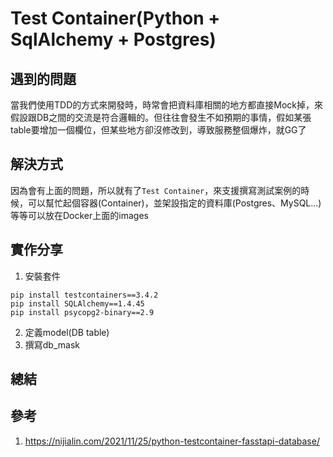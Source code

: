 # Test Container(Python + SqlAlchemy + Postgres)

## 遇到的問題
當我們使用TDD的方式來開發時，時常會把資料庫相關的地方都直接Mock掉，來假設跟DB之間的交流是符合邏輯的。但往往會發生不如預期的事情，假如某張table要增加一個欄位，但某些地方卻沒修改到，導致服務整個爆炸，就GG了

## 解決方式
因為會有上面的問題，所以就有了`Test Container`，來支援撰寫測試案例的時候，可以幫忙起個容器(Container)，並架設指定的資料庫(Postgres、MySQL...)等等可以放在Docker上面的images

## 實作分享
1. 安裝套件
```
pip install testcontainers==3.4.2
pip install SQLAlchemy==1.4.45
pip install psycopg2-binary==2.9
```
2. 定義model(DB table)
3. 撰寫db_mask


## 總結



## 參考
1. https://nijialin.com/2021/11/25/python-testcontainer-fasstapi-database/

